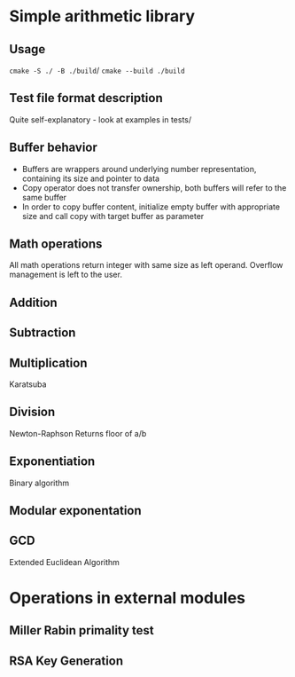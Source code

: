 # Simple arithmetic library
## Usage
`cmake -S ./ -B ./build`/
`cmake --build ./build`
## Test file format description
Quite self-explanatory - look at examples in tests/
## Buffer behavior
- Buffers are wrappers around underlying number representation, containing its size and pointer to data
- Copy operator does not transfer ownership, both buffers will refer to the same buffer
- In order to copy buffer content, initialize empty buffer with appropriate size and call copy with target buffer as parameter 
## Math operations
All math operations return integer with same size as left operand.
Overflow management is left to the user.
## Addition
## Subtraction
## Multiplication
Karatsuba
## Division
Newton-Raphson
Returns floor of a/b
## Exponentiation
Binary algorithm
## Modular exponentation
## GCD
Extended Euclidean Algorithm
# Operations in external modules
## Miller Rabin primality test
## RSA Key Generation
